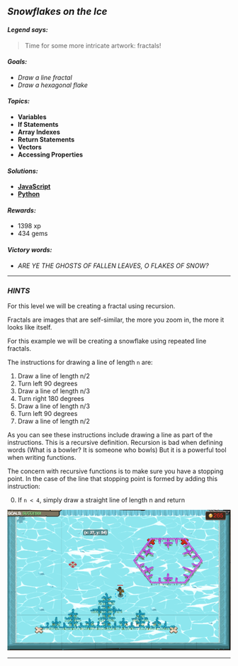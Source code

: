 ## _Snowflakes on the Ice_

#### _Legend says:_
> Time for some more intricate artwork: fractals!

#### _Goals:_
+ _Draw a line fractal_
+ _Draw a hexagonal flake_

#### _Topics:_
+ **Variables**
+ **If Statements**
+ **Array Indexes**
+ **Return Statements**
+ **Vectors**
+ **Accessing Properties**

#### _Solutions:_
+ **[JavaScript](snowflakesOnTheIce.js)**
+ **[Python](snowflakes_on_the_ice.py)**

#### _Rewards:_
+ 1398 xp
+ 434 gems

#### _Victory words:_
+ _ARE YE THE GHOSTS OF FALLEN LEAVES, O FLAKES OF SNOW?_

___

### _HINTS_

For this level we will be creating a fractal using recursion.

Fractals are images that are self-similar, the more you zoom in, the more it looks like itself.

For this example we will be creating a snowflake using repeated line fractals.

The instructions for drawing a line of length `n` are:

1. Draw a line of length n/2
2. Turn left 90 degrees
3. Draw a line of length n/3
4. Turn right 180 degrees
5. Draw a line of length n/3
6. Turn left 90 degrees
7. Draw a line of length n/2

As you can see these instructions include drawing a line as part of the instructions.  This is a recursive definition.  Recursion is bad when defining words (What is a bowler? It is someone who bowls) But it is a powerful tool when writing functions.

The concern with recursive functions is to make sure you have a stopping point.  In the case of the line that stopping point is formed by adding this instruction:

0. If `n < 4`, simply draw a straight line of length n and return

![](img/meow.png)

___
